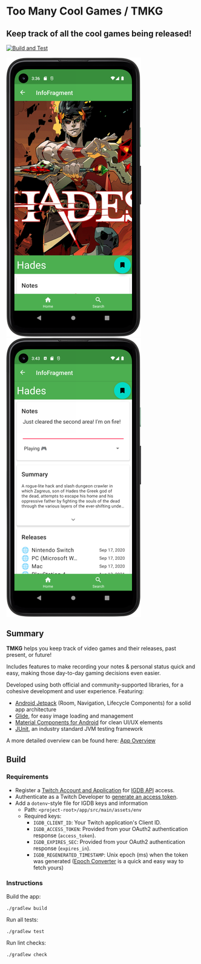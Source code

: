 # Too Many Cool Games / TMKG

## Keep track of all the cool games being released!
[![Build and Test](https://github.com/bowwowser/TooManyCoolGames/actions/workflows/build_and_test.yml/badge.svg)](https://github.com/bowwowser/TooManyCoolGames/actions/workflows/build_and_test.yml)
<br/><br/>
![Info page featuring Hades](doc/img/info-page-hades_tiny.png)
![Hades info page details](doc/img/info-page-hades-details_tiny.png)

## Summary

**TMKG** helps you keep track of video games and their releases, past present, or future!

Includes features to make recording your notes & personal status quick and easy,
making those day-to-day gaming decisions even easier.

Developed using both official and community-supported libraries, for a cohesive development and user experience. Featuring:
* [Android Jetpack](https://developer.android.com/jetpack) (Room, Navigation, Lifecycle Components) for a solid app architecture
* [Glide](https://github.com/bumptech/glide), for easy image loading and management
* [Material Components for Android](https://material.io/develop/android) for clean UI/UX elements
* [JUnit](https://junit.org/), an industry standard JVM testing framework

A more detailed overview can be found here: [App Overview](/doc/app-overview.md) 

## Build

### Requirements

* Register a [Twitch Account and Application](https://dev.twitch.tv/console/apps/create)
  for [IGDB API](https://api-docs.igdb.com/#account-creation) access.
* Authenticate as a Twitch Developer
  to [generate an access token](https://api-docs.igdb.com/#authentication).
* Add a `dotenv`-style file for IGDB keys and information
    * Path: `<project-root>/app/src/main/assets/env`
    * Required keys:
        * `IGDB_CLIENT_ID`: Your Twitch application's Client ID.
        * `IGDB_ACCESS_TOKEN`: Provided from your OAuth2 authentication response (`access_token`).
        * `IGDB_EXPIRES_SEC`: Provided from your OAuth2 authentication response (`expires_in`).
        * `IGDB_REGENERATED_TIMESTAMP`: Unix epoch (ms) when the token was
          generated ([Epoch Converter](https://www.epochconverter.com/) is a quick and easy way to
          fetch yours)

### Instructions

Build the app:

```shell
./gradlew build
```

Run all tests:

```shell
./gradlew test
```

Run lint checks:

```shell
./gradlew check
```
